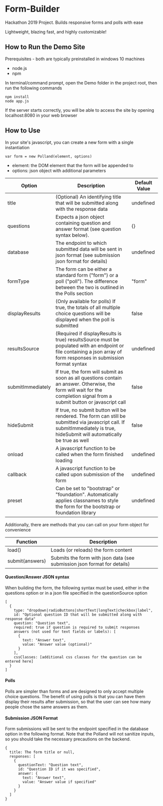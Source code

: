 # Form-Builder
Hackathon 2019 Project. Builds responsive forms and polls with ease

Lightweight, blazing fast, and highly customizable!

## How to Run the Demo Site
Prerequisites - both are typically preinstalled in windows 10 machines

* node.js
* npm

In terminal/command prompt, open the Demo folder in the project root, then run the following commands

```
npm install
node app.js
```

If the server starts correctly, you will be able to access the site by opening localhost:8080 in your web browser

## How to Use
In your site's javascript, you can create a new form with a single instantiation

```
var form = new Polland(element, options)
```

* element: the DOM element that the form will be appended to
* options: json object with additional parameters

| Option  | Description | Default Value |
| --- | --- | --- |
| title | (Optional) An identifying title that will be submitted along with the response data | undefined |
| questions  | Expects a json object containing question and answer format (see question syntax below). | {} |
| database | The endpoint to which submitted data will be sent in json format (see submission json format for details) | undefined |
| formType | The form can be either a standard form ("form") or a poll ("poll"). The difference between the two is outlined in the Polls section | "form" |
| displayResults | (Only available for polls) If true, the totals of all multiple choice questions will be displayed when the poll is submitted | false |
| resultsSource | (Required if displayResults is true) resultsSource must be populated with an endpoint or file containing a json array of form responses in submission format syntax | undefined |
| submitImmediately | If true, the form will submit as soon as all questions contain an answer. Otherwise, the form will wait for the completion signal from a submit button or javascript call | false |
| hideSubmit | If true, no submit button will be rendered. The form can still be submitted via javascript call. If submitImmediately is true, hideSubmit will automatically be true as well | false |
| onload | A javascript function to be called when the form finished loading | undefined |
| callback | A javascript function to be called upon submission of the form | undefined |
| preset | Can be set to "bootstrap" or "foundation". Automatically applies classnames to style the form for the bootstrap or foundation library | undefined |

Additionally, there are methods that you can call on your form object for convenience

| Function | Description |
| --- | --- |
| load() | Loads (or reloads) the form content |
| submit(answers) | Submits the form with json data (see submission json format for details) |

#### Question/Answer JSON syntax
When building the form, the following syntax must be used, either in the questions option or in a json file specified in the questionSource option

```
[
  {
    type: "dropdown|radioButtons|shortText|longText|checkbox|label",
    id: "Optional question ID that will be submitted along with response data"
    question: "Question text",
    required: true if question is required to submit responses
    answers (not used for text fields or labels): [
      {
        text: "Answer text",
        value: "Answer value (optional)"
      }
    ],
    cssClasses: [additional css classes for the question can be entered here]
  }
]
```

#### Polls
Polls are simpler than forms and are designed to only accept multiple choice questions. The benefit of using polls is that you can have them display their results after submission, so that the user can see how many people chose the same answers as them.

#### Submission JSON Format
Form submissions will be sent to the endpoint specified in the database option in the following format. Note that the Polland will not sanitize inputs, so you should take the necessary precautions on the backend.

```
{
  title: The form title or null,
  responses: [
    {
      questionText: "Question text",
      id: "Question ID if it was specified",
      answer: {
        text: "Answer text",
        value: "Answer value if specified"
      }
    }
  ]
}
```